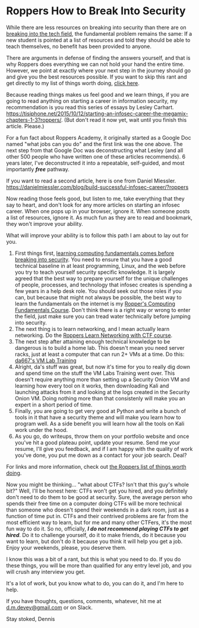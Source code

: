 # Roppers How to Break Into Security

While there are less resources on breaking into security than there are on [breaking into the tech field](/breakIntoTech.md), the fundamental problem remains the same: If a new student is pointed at a list of resources and told they should be able to teach themselves, no benefit has been provided to anyone. 

There are arguments in defense of finding the answers yourself, and that is why Roppers does everything we can not hold your hand the entire time. However, we  point at exactly where your next step in the journey should go and give you the best resources possible. If you want to skip this rant and get directly to my list of things worth doing, [click here](/thingsWorthDoing.md).

Because reading things makes us feel good and we learn things, if you are going to read anything on starting a career in information security, my recommendation is you read this series of essays by Lesley Carhart. <https://tisiphone.net/2015/10/12/starting-an-infosec-career-the-megamix-chapters-1-3?roppers/>. (But don't read it now yet, wait until you finish this article. Please.)

For a fun fact about Roppers Academy, it originally started as a Google Doc named "what jobs can you do" and the first link was the one above. The next step from that Google Doc was deconstructing what Lesley (and all other 500 people who have written one of these articles recommends). 6 years later, I've deconstructed it into a repeatable, self-guided, and most importantly ***free*** pathway. 

If you want to read a second article, here is one from Daniel Miessler. <https://danielmiessler.com/blog/build-successful-infosec-career/?roppers>

Now reading those feels good, but listen to me, take everything that they say to heart, and don't look for any more articles on starting an infosec career. When one pops up in your browser, ignore it. When someone posts a list of resources, ignore it. As much fun as they are to read and bookmark, they won't improve your ability.

What will improve your ability is to follow this path I am about to lay out for you. 

1. First things first, [learning computing fundamentals comes before breaking into security](/breakIntoTech.md). You need to ensure that you have a good technical baseline in at least programming, Linux, and the web before you try to teach yourself security specific knowledge. It is largely agreed that the best way to prepare yourself for the unique challenges of people, processes, and technology that infosec creates is spending a few years in a help desk role. You should seek out those roles if you can, but because that might not always be possible, the best way to learn the fundamentals on the internet is my [Ropper's Computing Fundamentals Course](https://hoppersroppers.org/course.html). Don't think there is a right way or wrong to enter the field, just make sure you can tread water technically before jumping into security.
2. The next thing is to learn networking, and I mean actually learn networking. Do the [Roppers Learn Networking with CTF course](https://academy.hoppersroppers.org/course/view.php?id=20).
3. The next step after attaining enough technical knowledge to be dangerous is to build a home lab. This doesn't mean you need server racks, just at least a computer that can run 2+ VMs at a time.  Do this: [da667's VM Lab Training](https://github.com/da667/Building_Virtual_Machine_Labs-Live_Training)
4. Alright, da's stuff was great, but now it's time for you to really dig down and spend time on the stuff the VM Labs Training went over. This doesn't require anything more than setting up a Security Onion VM and learning how every tool on it works, then downloading Kali and launching attacks from it and looking at the logs created in the Security Onion VM. Doing nothing more than that consistenly will make you an expert in a short period of time.
5. Finally, you are going to get very good at Python and write a bunch of tools in it that have a security theme and will make you learn how to program well. As a side benefit you will learn how all the tools on Kali work under the hood. 
6. As you go, do writeups, throw them on your portfolio website and once you've hit a good plateau point, update your resume. Send me your resume, I'll give you feedback, and if I am happy with the quality of work you've done, you put me down as a contact for your job search. Deal?

For links and more information, check out [the Roppers list of things worth doing](/thingsWorthDoing.md).

Now you might be thinking... "what about CTFs? Isn't that this guy's whole bit?" Well, I'll be honest here: CTFs won't get you hired, and you definitely don't need to do them to be good at security. Sure, the average person who spends their free time on a computer doing CTFs will be more technical than someone who doesn't spend their weekends in a dark room, just as a function of time put in. CTFs and their contrived problems are far from the most efficient way to learn, but for me and many other CTFers, it's the most fun way to do it. So no, officially, ***I do not recommend playing CTFs to get hired***. Do it to challenge yourself, do it to make friends, do it because you want to learn, but don't do it because you think it will help you get a job. Enjoy your weekends, please, you deserve them.

I know this was a bit of a rant, but this is what you need to do. If you do these things, you will be more than qualified for any entry level job, and you will crush any interview you get.

It's a lot of work, but you know what to do, you can do it, and I'm here to help.

If you have thoughts, questions, comments, whatever, hit me at d.m.devey@gmail.com or on Slack.

Stay stoked,
Dennis
